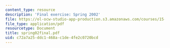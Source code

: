 ```yaml
---
content_type: resource
description: 'Final exercise: Spring 2002'
file: https://ol-ocw-studio-app-production.s3.amazonaws.com/courses/15-615-law-for-the-entrepreneur-and-manager-spring-2003/c72a7a25ddc1468ac1de4fe2c0720bcd_spring02final.pdf
file_type: application/pdf
resourcetype: Document
title: spring02final.pdf
uid: c72a7a25-ddc1-468a-c1de-4fe2c0720bcd
---
```

